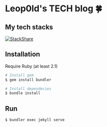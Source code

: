 Leop0ld's TECH blog :four_leaf_clover:
===

My tech stacks
---
[![StackShare](https://img.shields.io/badge/tech-stack-0690fa.svg?style=flat)](https://stackshare.io/Leop0ld/my-stack)

Installation
---

Require Ruby (at least 2.1)

```bash
# Install gem
$ gem install bundler
```

``` bash
# Install dependecies
$ bundle install
```

Run
---

```bash
$ bundler exec jekyll serve
```
